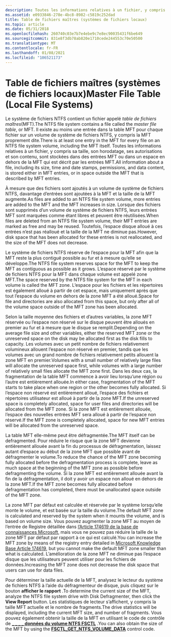 ```yaml
---
description: Toutes les informations relatives à un fichier, y compris sa taille, son horodatage, ses autorisations et son contenu, sont stockées dans des entrées de table de fichiers maîtres (MFT) ou dans un espace en dehors de la MFT qui est décrit par les entrées MFT.
ms.assetid: e0933846-278e-4bc8-8982-c5819c252dad
title: Table de fichiers maîtres (systèmes de fichiers locaux)
ms.topic: article
ms.date: 05/31/2018
ms.openlocfilehash: 260740c03e7b7e4ebe9c7e8ec90035431f6be649
ms.sourcegitcommit: 831e8f3db78ab820e1710cede244553c70e50500
ms.translationtype: MT
ms.contentlocale: fr-FR
ms.lasthandoff: 01/08/2021
ms.locfileid: "106521173"
---
```

# <a name="master-file-table-local-file-systems"></a><span data-ttu-id="e7fdb-103">Table de fichiers maîtres (systèmes de fichiers locaux)</span><span class="sxs-lookup"><span data-stu-id="e7fdb-103">Master File Table (Local File Systems)</span></span>

<span data-ttu-id="e7fdb-104">Le système de fichiers NTFS contient un fichier appelé *table de fichiers maîtres*(MFT).</span><span class="sxs-lookup"><span data-stu-id="e7fdb-104">The NTFS file system contains a file called the *master file table*, or MFT.</span></span> <span data-ttu-id="e7fdb-105">Il existe au moins une entrée dans la table MFT pour chaque fichier sur un volume de système de fichiers NTFS, y compris la MFT proprement dite.</span><span class="sxs-lookup"><span data-stu-id="e7fdb-105">There is at least one entry in the MFT for every file on an NTFS file system volume, including the MFT itself.</span></span> <span data-ttu-id="e7fdb-106">Toutes les informations relatives à un fichier, y compris sa taille, son horodatage, ses autorisations et son contenu, sont stockées dans des entrées MFT ou dans un espace en dehors de la MFT qui est décrit par les entrées MFT.</span><span class="sxs-lookup"><span data-stu-id="e7fdb-106">All information about a file, including its size, time and date stamps, permissions, and data content, is stored either in MFT entries, or in space outside the MFT that is described by MFT entries.</span></span>

<span data-ttu-id="e7fdb-107">À mesure que des fichiers sont ajoutés à un volume de système de fichiers NTFS, davantage d’entrées sont ajoutées à la MFT et la taille de la MFT augmente.</span><span class="sxs-lookup"><span data-stu-id="e7fdb-107">As files are added to an NTFS file system volume, more entries are added to the MFT and the MFT increases in size.</span></span> <span data-ttu-id="e7fdb-108">Lorsque des fichiers sont supprimés d’un volume de système de fichiers NTFS, leurs entrées MFT sont marquées comme étant libres et peuvent être réutilisées.</span><span class="sxs-lookup"><span data-stu-id="e7fdb-108">When files are deleted from an NTFS file system volume, their MFT entries are marked as free and may be reused.</span></span> <span data-ttu-id="e7fdb-109">Toutefois, l’espace disque alloué à ces entrées n’est pas réalloué et la taille de la MFT ne diminue pas.</span><span class="sxs-lookup"><span data-stu-id="e7fdb-109">However, disk space that has been allocated for these entries is not reallocated, and the size of the MFT does not decrease.</span></span>

<span data-ttu-id="e7fdb-110">Le système de fichiers NTFS réserve de l’espace pour la MFT afin que la MFT reste la plus contiguë possible au fur et à mesure qu’elle se développe.</span><span class="sxs-lookup"><span data-stu-id="e7fdb-110">The NTFS file system reserves space for the MFT to keep the MFT as contiguous as possible as it grows.</span></span> <span data-ttu-id="e7fdb-111">L’espace réservé par le système de fichiers NTFS pour la MFT dans chaque volume est appelé zone MFT.</span><span class="sxs-lookup"><span data-stu-id="e7fdb-111">The space reserved by the NTFS file system for the MFT in each volume is called the MFT zone.</span></span> <span data-ttu-id="e7fdb-112">L’espace pour les fichiers et les répertoires est également alloué à partir de cet espace, mais uniquement après que tout l’espace du volume en dehors de la zone MFT a été alloué.</span><span class="sxs-lookup"><span data-stu-id="e7fdb-112">Space for file and directories are also allocated from this space, but only after all of the volume space outside of the MFT zone has been allocated.</span></span>

<span data-ttu-id="e7fdb-113">Selon la taille moyenne des fichiers et d’autres variables, la zone MFT réservée ou l’espace non réservé sur le disque peuvent être alloués en premier au fur et à mesure que le disque se remplit.</span><span class="sxs-lookup"><span data-stu-id="e7fdb-113">Depending on the average file size and other variables, either the reserved MFT zone or the unreserved space on the disk may be allocated first as the disk fills to capacity.</span></span> <span data-ttu-id="e7fdb-114">Les volumes avec un petit nombre de fichiers relativement volumineux allouent l’espace non réservé en premier, tandis que les volumes avec un grand nombre de fichiers relativement petits allouent la zone MFT en premier.</span><span class="sxs-lookup"><span data-stu-id="e7fdb-114">Volumes with a small number of relatively large files will allocate the unreserved space first, while volumes with a large number of relatively small files allocate the MFT zone first.</span></span> <span data-ttu-id="e7fdb-115">Dans les deux cas, la fragmentation de la table MFT commence à avoir lieu lorsqu’une région ou l’autre est entièrement allouée.</span><span class="sxs-lookup"><span data-stu-id="e7fdb-115">In either case, fragmentation of the MFT starts to take place when one region or the other becomes fully allocated.</span></span> <span data-ttu-id="e7fdb-116">Si l’espace non réservé est entièrement alloué, l’espace des fichiers et répertoires utilisateur est alloué à partir de la zone MFT.</span><span class="sxs-lookup"><span data-stu-id="e7fdb-116">If the unreserved space is completely allocated, space for user files and directories will be allocated from the MFT zone.</span></span> <span data-ttu-id="e7fdb-117">Si la zone MFT est entièrement allouée, l’espace des nouvelles entrées MFT sera alloué à partir de l’espace non réservé.</span><span class="sxs-lookup"><span data-stu-id="e7fdb-117">If the MFT zone is completely allocated, space for new MFT entries will be allocated from the unreserved space.</span></span>

<span data-ttu-id="e7fdb-118">La table MFT elle-même peut être défragmentée.</span><span class="sxs-lookup"><span data-stu-id="e7fdb-118">The MFT itself can be defragmented.</span></span> <span data-ttu-id="e7fdb-119">Pour réduire le risque que la zone MFT devienne entièrement allouée avant la fin du processus de défragmentation, laissez autant d’espace au début de la zone MFT que possible avant de défragmenter le volume.</span><span class="sxs-lookup"><span data-stu-id="e7fdb-119">To reduce the chance of the MFT zone becoming fully allocated before the defragmentation process is complete, leave as much space at the beginning of the MFT zone as possible before defragmenting the volume.</span></span> <span data-ttu-id="e7fdb-120">Si la zone MFT est entièrement allouée avant la fin de la défragmentation, il doit y avoir un espace non alloué en dehors de la zone MFT.</span><span class="sxs-lookup"><span data-stu-id="e7fdb-120">If the MFT zone becomes fully allocated before defragmentation has completed, there must be unallocated space outside of the MFT zone.</span></span>

<span data-ttu-id="e7fdb-121">La zone MFT par défaut est calculée et réservée par le système lorsqu’elle monte le volume, et est basée sur la taille du volume.</span><span class="sxs-lookup"><span data-stu-id="e7fdb-121">The default MFT zone is calculated and reserved by the system when it mounts the volume, and is based on volume size.</span></span> <span data-ttu-id="e7fdb-122">Vous pouvez augmenter la zone MFT au moyen de l’entrée de Registre détaillée dans [l’Article 174619 de la base de connaissances Microsoft](https://support.microsoft.com/kb/174619), mais vous ne pouvez pas réduire la taille de la zone MFT par défaut par rapport à ce qui est calculé.</span><span class="sxs-lookup"><span data-stu-id="e7fdb-122">You can increase the MFT zone by means of the registry entry detailed in [Microsoft Knowledge Base Article 174619](https://support.microsoft.com/kb/174619), but you cannot make the default MFT zone smaller than what is calculated.</span></span> <span data-ttu-id="e7fdb-123">L’amélioration de la zone MFT ne diminue pas l’espace disque que les utilisateurs peuvent utiliser pour les fichiers de données.</span><span class="sxs-lookup"><span data-stu-id="e7fdb-123">Increasing the MFT zone does not decrease the disk space that users can use for data files.</span></span>

<span data-ttu-id="e7fdb-124">Pour déterminer la taille actuelle de la MFT, analysez le lecteur du système de fichiers NTFS à l’aide du défragmenteur de disque, puis cliquez sur le bouton **afficher le rapport** .</span><span class="sxs-lookup"><span data-stu-id="e7fdb-124">To determine the current size of the MFT, analyze the NTFS file system drive with Disk Defragmenter, then click the **View Report** button.</span></span> <span data-ttu-id="e7fdb-125">Les statistiques de lecteur s’affichent, y compris la taille MFT actuelle et le nombre de fragments.</span><span class="sxs-lookup"><span data-stu-id="e7fdb-125">The drive statistics will be displayed, including the current MFT size, and number of fragments.</span></span> <span data-ttu-id="e7fdb-126">Vous pouvez également obtenir la taille de la MFT en utilisant le code de contrôle de [**\_ \_ \_ \_ données du volume NTFS FSCTL**](/windows/win32/api/winioctl/ni-winioctl-fsctl_get_ntfs_volume_data) .</span><span class="sxs-lookup"><span data-stu-id="e7fdb-126">You can also obtain the size of the MFT by using the [**FSCTL\_GET\_NTFS\_VOLUME\_DATA**](/windows/win32/api/winioctl/ni-winioctl-fsctl_get_ntfs_volume_data) control code.</span></span>

 

 
